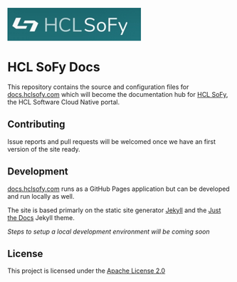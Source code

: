 ![HCL SoFy](images/sofy-logo.jpg)
# HCL SoFy Docs
This repository contains the source and configuration files for [docs.hclsofy.com](https://docs.hclsofy.com) which will become the documentation hub for [HCL SoFy](https://hclsofy.com), the HCL Software Cloud Native portal.

## Contributing
Issue reports and pull requests will be welcomed once we have an first version of the site ready.

## Development
 
[docs.hclsofy.com](https://docs.hclsofy) runs as a GitHub Pages application but can be developed and run locally as well.

The site is based primarly on the static site generator [Jekyll](https://jekyllrb.com/) and the [Just the Docs](https://pmarsceill.github.io/just-the-docs) Jekyll theme. 

_Steps to setup a local development environment will be coming soon_

## License

This project is licensed under the [Apache License 2.0](LICENSE.md)
